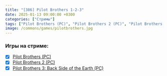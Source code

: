 ```yaml
---
title: "[386] Pilot Brothers 1-2-3"
date: 2025-01-13 09:00:00 +0300
categories: ["Стримы"]
tags: ["Pilot Brothers (PC)", "Pilot Brothers 2 (PC)", "Pilot Brothers 3: Back Side of the Earth (PC)", "Игра пройдена"]
image: /commons/games/pilotbrothers.jpg
---
```


### Игры на стриме:
+ [x] [Pilot Brothers (PC)](/tags/pilot-brothers-pc)
+ [x] [Pilot Brothers 2 (PC)](/tags/pilot-brothers-2-pc)
+ [x] [Pilot Brothers 3: Back Side of the Earth (PC)](/tags/pilot-brothers-3-back-side-of-the-earth-pc)

